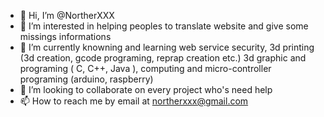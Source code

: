 - 👋 Hi, I’m @NortherXXX
- 👀 I’m interested in helping peoples to translate website and give some missings informations 
- 🌱 I’m currently knowning and learning web service security, 3d printing (3d creation, gcode programing, reprap creation etc.) 3d graphic and programing ( C, C++, Java ), computing and micro-controller programing (arduino, raspberry) 
- 💞️ I’m looking to collaborate on every project who's need help
- 📫 How to reach me by email at northerxxx@gmail.com

<!---
NortherXXX/NortherXXX is a ✨ special ✨ repository because its `README.md` (this file) appears on your GitHub profile.
You can click the Preview link to take a look at your changes.
--->
